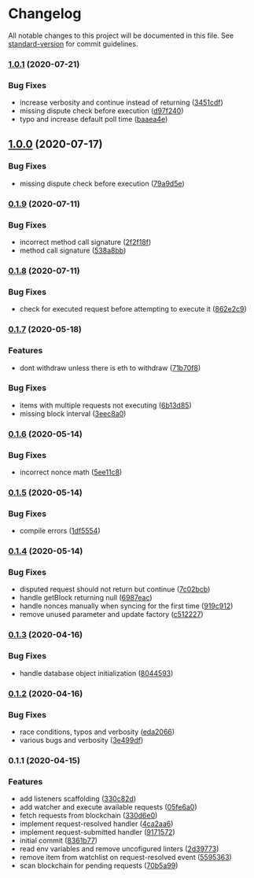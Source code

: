 # Changelog

All notable changes to this project will be documented in this file. See [standard-version](https://github.com/conventional-changelog/standard-version) for commit guidelines.

### [1.0.1](https://github.com/kleros/gtcr-action-bot/compare/v0.1.9...v1.0.1) (2020-07-21)


### Bug Fixes

* increase verbosity and continue instead of returning ([3451cdf](https://github.com/kleros/gtcr-action-bot/commit/3451cdf697990a9c92be9fe3e8ef62bd0aedb830))
* missing dispute check before execution ([d97f240](https://github.com/kleros/gtcr-action-bot/commit/d97f240eb6b0f0e05fe3b2c3695bcb9e1e72c580))
* typo and increase default poll time ([baaea4e](https://github.com/kleros/gtcr-action-bot/commit/baaea4ec213d300277ce0e1ee6e073db4f05185d))

## [1.0.0](https://github.com/kleros/gtcr-action-bot/compare/v0.1.9...v1.0.0) (2020-07-17)


### Bug Fixes

* missing dispute check before execution ([79a9d5e](https://github.com/kleros/gtcr-action-bot/commit/79a9d5e32c97d298d985bea6edb739c7123e3b58))

### [0.1.9](https://github.com/kleros/gtcr-action-bot/compare/v0.1.8...v0.1.9) (2020-07-11)


### Bug Fixes

* incorrect method call signature ([2f2f18f](https://github.com/kleros/gtcr-action-bot/commit/2f2f18f47e6d88b4ecf069977e74a3347f5f39ec))
* method call signature ([538a8bb](https://github.com/kleros/gtcr-action-bot/commit/538a8bb54716c925e80b6d2d8547eafebf11e9f4))

### [0.1.8](https://github.com/kleros/gtcr-action-bot/compare/v0.1.7...v0.1.8) (2020-07-11)


### Bug Fixes

* check for executed request before attempting to execute it ([862e2c9](https://github.com/kleros/gtcr-action-bot/commit/862e2c94383aba7960826439f12a07c74aec2f14))

### [0.1.7](https://github.com/kleros/gtcr-action-bot/compare/v0.1.6...v0.1.7) (2020-05-18)


### Features

* dont withdraw unless there is eth to withdraw ([71b70f8](https://github.com/kleros/gtcr-action-bot/commit/71b70f878a0ecb6b23014a1a23c8c0ec6301a1a2))


### Bug Fixes

* items with multiple requests not executing ([6b13d85](https://github.com/kleros/gtcr-action-bot/commit/6b13d851b676fa1d03732ff304d80a242e5b69a3))
* missing block interval ([3eec8a0](https://github.com/kleros/gtcr-action-bot/commit/3eec8a07b971e7a05805870c5f1065caa6483eaf))

### [0.1.6](https://github.com/kleros/gtcr-action-bot/compare/v0.1.5...v0.1.6) (2020-05-14)


### Bug Fixes

* incorrect nonce math ([5ee11c8](https://github.com/kleros/gtcr-action-bot/commit/5ee11c8a4168c2137058ba5ec8d056740d429d2b))

### [0.1.5](https://github.com/kleros/gtcr-action-bot/compare/v0.1.4...v0.1.5) (2020-05-14)


### Bug Fixes

* compile errors ([1df5554](https://github.com/kleros/gtcr-action-bot/commit/1df555493c98e99a4e70fe07dfa783d2a521b2b9))

### [0.1.4](https://github.com/kleros/gtcr-action-bot/compare/v0.1.3...v0.1.4) (2020-05-14)


### Bug Fixes

* disputed request should not return but continue ([7c02bcb](https://github.com/kleros/gtcr-action-bot/commit/7c02bcbf09fd30240b3a06c92862ed94c65d413f))
* handle getBlock returning null ([6987eac](https://github.com/kleros/gtcr-action-bot/commit/6987eac81f891070979643ca7eb4f864bea07a78))
* handle nonces manually when syncing for the first time ([919c912](https://github.com/kleros/gtcr-action-bot/commit/919c9124d7ab04edff21e0c0ec6dded8681260ed))
* remove unused parameter and update factory ([c512227](https://github.com/kleros/gtcr-action-bot/commit/c5122278ae63b7da67f07ee2fc8cacc4e1b189e6))

### [0.1.3](https://github.com/kleros/gtcr-action-bot/compare/v0.1.2...v0.1.3) (2020-04-16)


### Bug Fixes

* handle database object initialization ([8044593](https://github.com/kleros/gtcr-action-bot/commit/8044593bf0347d4d6ebdc2a90f740a0b3cf1c1f7))

### [0.1.2](https://github.com/kleros/gtcr-action-bot/compare/v0.1.1...v0.1.2) (2020-04-16)


### Bug Fixes

* race conditions, typos and verbosity ([eda2066](https://github.com/kleros/gtcr-action-bot/commit/eda2066c36e1f0535b67be7bcb7480437d10ebc6))
* various bugs and verbosity ([3e499df](https://github.com/kleros/gtcr-action-bot/commit/3e499df2a034c5ef0e475989e8e3a817ddd8b22d))

### 0.1.1 (2020-04-15)


### Features

* add listeners scaffolding ([330c82d](https://github.com/kleros/gtcr-action-bot/commit/330c82dc1339f93b04432ec2e6c39e2fb5badd81))
* add watcher and execute available requests ([05fe6a0](https://github.com/kleros/gtcr-action-bot/commit/05fe6a0621ea365176c2e809f76909e4c4912fa1))
* fetch requests from blockchain ([330d6e0](https://github.com/kleros/gtcr-action-bot/commit/330d6e035dabd689749f37635dddd602e83a2b9a))
* implement request-resolved handler ([4ca2aa6](https://github.com/kleros/gtcr-action-bot/commit/4ca2aa646fa368ca37d6d512367ae899686559f9))
* implement request-submitted handler ([9171572](https://github.com/kleros/gtcr-action-bot/commit/91715721c21fdd26ea67c279abb3fb361df22d36))
* initial commit ([8361b77](https://github.com/kleros/gtcr-action-bot/commit/8361b7786fbec67a90136b8524633a6598c52429))
* read env variables and remove uncofigured linters ([2d39773](https://github.com/kleros/gtcr-action-bot/commit/2d39773a75c211356aba9a7e06102ee2afaf171e))
* remove item from watchlist on request-resolved event ([5595363](https://github.com/kleros/gtcr-action-bot/commit/5595363dbcd36c6ce5242a2e3c63327a75f21380))
* scan blockchain for pending requests ([70b5a99](https://github.com/kleros/gtcr-action-bot/commit/70b5a99848358bf6a777f42ed6c069df5cfbee23))
